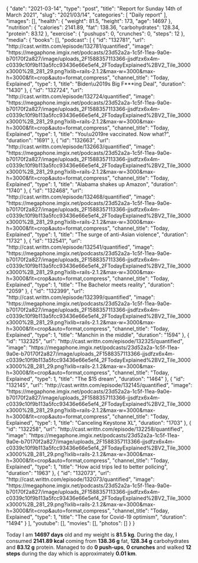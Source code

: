 {
    "date": "2021-03-14",
    "type": "post",
    "title": "Report for Sunday 14th of March 2021",
    "slug": "2021\/03\/14",
    "categories": [
        "Daily report"
    ],
    "images": [],
    "health": {
        "weight": 81.5,
        "height": 173,
        "age": 14697
    },
    "nutrition": {
        "calories": 2141.89,
        "fat": 138.36,
        "carbohydrates": 128.34,
        "protein": 83.12
    },
    "exercise": {
        "pushups": 0,
        "crunches": 0,
        "steps": 12
    },
    "media": {
        "books": [],
        "podcast": [
            {
                "id": "132781",
                "url": "http:\/\/cast.writtn.com\/episode\/132781\/quantified",
                "image": "https:\/\/megaphone.imgix.net\/podcasts\/23d52a2a-1c5f-11ea-9a0e-b70170f2a827\/image\/uploads_2F1588357113366-jjsdfzx6x4m-c0339c10f9b113a5fcc93436e66e5ef4_2FTodayExplained%2BV2_Tile_3000x3000%2B_281_29.png?ixlib=rails-2.1.2&max-w=3000&max-h=3000&fit=crop&auto=format,compress",
                "channel_title": "Today, Explained",
                "type": 1,
                "title": "Biden\u2019s Big F***ing Deal",
                "duration": "1430"
            },
            {
                "id": "132724",
                "url": "http:\/\/cast.writtn.com\/episode\/132724\/quantified",
                "image": "https:\/\/megaphone.imgix.net\/podcasts\/23d52a2a-1c5f-11ea-9a0e-b70170f2a827\/image\/uploads_2F1588357113366-jjsdfzx6x4m-c0339c10f9b113a5fcc93436e66e5ef4_2FTodayExplained%2BV2_Tile_3000x3000%2B_281_29.png?ixlib=rails-2.1.2&max-w=3000&max-h=3000&fit=crop&auto=format,compress",
                "channel_title": "Today, Explained",
                "type": 1,
                "title": "You\u2019re vaccinated. Now what?",
                "duration": "1691"
            },
            {
                "id": "132663",
                "url": "http:\/\/cast.writtn.com\/episode\/132663\/quantified",
                "image": "https:\/\/megaphone.imgix.net\/podcasts\/23d52a2a-1c5f-11ea-9a0e-b70170f2a827\/image\/uploads_2F1588357113366-jjsdfzx6x4m-c0339c10f9b113a5fcc93436e66e5ef4_2FTodayExplained%2BV2_Tile_3000x3000%2B_281_29.png?ixlib=rails-2.1.2&max-w=3000&max-h=3000&fit=crop&auto=format,compress",
                "channel_title": "Today, Explained",
                "type": 1,
                "title": "Alabama shakes up Amazon",
                "duration": "1740"
            },
            {
                "id": "132468",
                "url": "http:\/\/cast.writtn.com\/episode\/132468\/quantified",
                "image": "https:\/\/megaphone.imgix.net\/podcasts\/23d52a2a-1c5f-11ea-9a0e-b70170f2a827\/image\/uploads_2F1588357113366-jjsdfzx6x4m-c0339c10f9b113a5fcc93436e66e5ef4_2FTodayExplained%2BV2_Tile_3000x3000%2B_281_29.png?ixlib=rails-2.1.2&max-w=3000&max-h=3000&fit=crop&auto=format,compress",
                "channel_title": "Today, Explained",
                "type": 1,
                "title": "The surge of anti-Asian violence",
                "duration": "1732"
            },
            {
                "id": "132541",
                "url": "http:\/\/cast.writtn.com\/episode\/132541\/quantified",
                "image": "https:\/\/megaphone.imgix.net\/podcasts\/23d52a2a-1c5f-11ea-9a0e-b70170f2a827\/image\/uploads_2F1588357113366-jjsdfzx6x4m-c0339c10f9b113a5fcc93436e66e5ef4_2FTodayExplained%2BV2_Tile_3000x3000%2B_281_29.png?ixlib=rails-2.1.2&max-w=3000&max-h=3000&fit=crop&auto=format,compress",
                "channel_title": "Today, Explained",
                "type": 1,
                "title": "The Bachelor meets reality",
                "duration": "2059"
            },
            {
                "id": "132399",
                "url": "http:\/\/cast.writtn.com\/episode\/132399\/quantified",
                "image": "https:\/\/megaphone.imgix.net\/podcasts\/23d52a2a-1c5f-11ea-9a0e-b70170f2a827\/image\/uploads_2F1588357113366-jjsdfzx6x4m-c0339c10f9b113a5fcc93436e66e5ef4_2FTodayExplained%2BV2_Tile_3000x3000%2B_281_29.png?ixlib=rails-2.1.2&max-w=3000&max-h=3000&fit=crop&auto=format,compress",
                "channel_title": "Today, Explained",
                "type": 1,
                "title": "Manchin in the middle",
                "duration": "1594"
            },
            {
                "id": "132325",
                "url": "http:\/\/cast.writtn.com\/episode\/132325\/quantified",
                "image": "https:\/\/megaphone.imgix.net\/podcasts\/23d52a2a-1c5f-11ea-9a0e-b70170f2a827\/image\/uploads_2F1588357113366-jjsdfzx6x4m-c0339c10f9b113a5fcc93436e66e5ef4_2FTodayExplained%2BV2_Tile_3000x3000%2B_281_29.png?ixlib=rails-2.1.2&max-w=3000&max-h=3000&fit=crop&auto=format,compress",
                "channel_title": "Today, Explained",
                "type": 1,
                "title": "The $15 dream",
                "duration": "1464"
            },
            {
                "id": "132145",
                "url": "http:\/\/cast.writtn.com\/episode\/132145\/quantified",
                "image": "https:\/\/megaphone.imgix.net\/podcasts\/23d52a2a-1c5f-11ea-9a0e-b70170f2a827\/image\/uploads_2F1588357113366-jjsdfzx6x4m-c0339c10f9b113a5fcc93436e66e5ef4_2FTodayExplained%2BV2_Tile_3000x3000%2B_281_29.png?ixlib=rails-2.1.2&max-w=3000&max-h=3000&fit=crop&auto=format,compress",
                "channel_title": "Today, Explained",
                "type": 1,
                "title": "Canceling Keystone XL",
                "duration": "1703"
            },
            {
                "id": "132258",
                "url": "http:\/\/cast.writtn.com\/episode\/132258\/quantified",
                "image": "https:\/\/megaphone.imgix.net\/podcasts\/23d52a2a-1c5f-11ea-9a0e-b70170f2a827\/image\/uploads_2F1588357113366-jjsdfzx6x4m-c0339c10f9b113a5fcc93436e66e5ef4_2FTodayExplained%2BV2_Tile_3000x3000%2B_281_29.png?ixlib=rails-2.1.2&max-w=3000&max-h=3000&fit=crop&auto=format,compress",
                "channel_title": "Today, Explained",
                "type": 1,
                "title": "How acid trips led to better policing",
                "duration": "1963"
            },
            {
                "id": "132073",
                "url": "http:\/\/cast.writtn.com\/episode\/132073\/quantified",
                "image": "https:\/\/megaphone.imgix.net\/podcasts\/23d52a2a-1c5f-11ea-9a0e-b70170f2a827\/image\/uploads_2F1588357113366-jjsdfzx6x4m-c0339c10f9b113a5fcc93436e66e5ef4_2FTodayExplained%2BV2_Tile_3000x3000%2B_281_29.png?ixlib=rails-2.1.2&max-w=3000&max-h=3000&fit=crop&auto=format,compress",
                "channel_title": "Today, Explained",
                "type": 1,
                "title": "The case for Covid-19 optimism",
                "duration": "1494"
            }
        ],
        "youtube": [],
        "movies": [],
        "photos": []
    }
}

Today I am <strong>14697 days</strong> old and my weight is <strong>81.5 kg</strong>. During the day, I consumed <strong>2141.89 kcal</strong> coming from <strong>138.36 g</strong> fat, <strong>128.34 g</strong> carbohydrates and <strong>83.12 g</strong> protein. Managed to do <strong>0 push-ups</strong>, <strong>0 crunches</strong> and walked <strong>12 steps</strong> during the day which is approximately <strong>0.01 km</strong>.